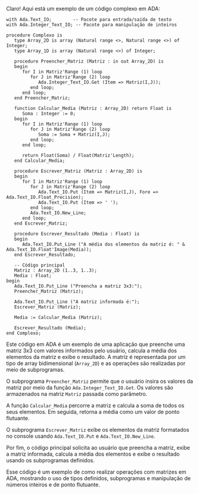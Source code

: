Claro! Aqui está um exemplo de um código complexo em ADA:

```
with Ada.Text_IO;        -- Pacote para entrada/saída de texto
with Ada.Integer_Text_IO; -- Pacote para manipulação de inteiros

procedure Complexo is
   type Array_2D is array (Natural range <>, Natural range <>) of Integer;
   type Array_1D is array (Natural range <>) of Integer;

   procedure Preencher_Matriz (Matriz : in out Array_2D) is
   begin
      for I in Matriz'Range (1) loop
         for J in Matriz'Range (2) loop
            Ada.Integer_Text_IO.Get (Item => Matriz(I,J));
         end loop;
      end loop;
   end Preencher_Matriz;

   function Calcular_Media (Matriz : Array_2D) return Float is
      Soma : Integer := 0;
   begin
      for I in Matriz'Range (1) loop
         for J in Matriz'Range (2) loop
            Soma := Soma + Matriz(I,J);
         end loop;
      end loop;

      return Float(Soma) / Float(Matriz'Length);
   end Calcular_Media;

   procedure Escrever_Matriz (Matriz : Array_2D) is
   begin
      for I in Matriz'Range (1) loop
         for J in Matriz'Range (2) loop
            Ada.Text_IO.Put (Item => Matriz(I,J), Fore => Ada.Text_IO.Float_Precision);
            Ada.Text_IO.Put (Item => ' ');
         end loop;
         Ada.Text_IO.New_Line;
      end loop;
   end Escrever_Matriz;

   procedure Escrever_Resultado (Media : Float) is
   begin
      Ada.Text_IO.Put_Line ("A média dos elementos da matriz é: " & Ada.Text_IO.Float'Image(Media));
   end Escrever_Resultado;

   -- Código principal
   Matriz : Array_2D (1..3, 1..3);
   Media : Float;
begin
   Ada.Text_IO.Put_Line ("Preencha a matriz 3x3:");
   Preencher_Matriz (Matriz);

   Ada.Text_IO.Put_Line ("A matriz informada é:");
   Escrever_Matriz (Matriz);

   Media := Calcular_Media (Matriz);

   Escrever_Resultado (Media);
end Complexo;
```

Este código em ADA é um exemplo de uma aplicação que preenche uma matriz 3x3 com valores informados pelo usuário, calcula a média dos elementos da matriz e exibe o resultado. A matriz é representada por um tipo de array bidimensional (`Array_2D`) e as operações são realizadas por meio de subprogramas.

O subprograma `Preencher_Matriz` permite que o usuário insira os valores da matriz por meio da função `Ada.Integer_Text_IO.Get`. Os valores são armazenados na matriz `Matriz` passada como parâmetro.

A função `Calcular_Media` percorre a matriz e calcula a soma de todos os seus elementos. Em seguida, retorna a média como um valor de ponto flutuante.

O subprograma `Escrever_Matriz` exibe os elementos da matriz formatados no console usando `Ada.Text_IO.Put` e `Ada.Text_IO.New_Line`.

Por fim, o código principal solicita ao usuário que preencha a matriz, exibe a matriz informada, calcula a média dos elementos e exibe o resultado usando os subprogramas definidos.

Esse código é um exemplo de como realizar operações com matrizes em ADA, mostrando o uso de tipos definidos, subprogramas e manipulação de números inteiros e de ponto flutuante.